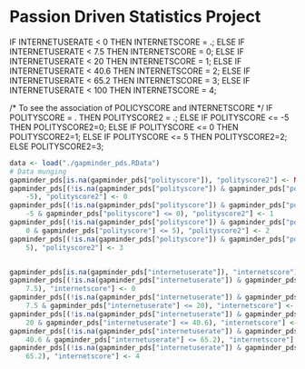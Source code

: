 Passion Driven Statistics Project
========================================================


IF INTERNETUSERATE < 0 THEN INTERNETSCORE = .;
ELSE IF INTERNETUSERATE < 7.5 THEN INTERNETSCORE = 0;
ELSE IF INTERNETUSERATE < 20 THEN INTERNETSCORE = 1;
ELSE IF INTERNETUSERATE < 40.6 THEN INTERNETSCORE = 2;
ELSE IF INTERNETUSERATE < 65.2 THEN INTERNETSCORE = 3;
ELSE IF INTERNETUSERATE < 100 THEN INTERNETSCORE = 4;




/* To see the association of POLICYSCORE and  INTERNETSCORE */
IF POLITYSCORE = . THEN POLITYSCORE2 = .;
ELSE IF POLITYSCORE <= -5 THEN POLITYSCORE2=0;
ELSE IF POLITYSCORE <= 0 THEN POLITYSCORE2=1;
ELSE IF POLITYSCORE <= 5 THEN POLITYSCORE2=2;
ELSE POLITYSCORE2=3;


```r
data <- load("./gapminder_pds.RData")
# Data munging
gapminder_pds[is.na(gapminder_pds["polityscore"]), "polityscore2"] <- NA
gapminder_pds[(!is.na(gapminder_pds["polityscore"]) & gapminder_pds["polityscore"] <= 
    -5), "polityscore2"] <- 0
gapminder_pds[(!is.na(gapminder_pds["polityscore"]) & gapminder_pds["polityscore"] > 
    -5 & gapminder_pds["polityscore"] <= 0), "polityscore2"] <- 1
gapminder_pds[(!is.na(gapminder_pds["polityscore"]) & gapminder_pds["polityscore"] > 
    0 & gapminder_pds["polityscore"] <= 5), "polityscore2"] <- 2
gapminder_pds[(!is.na(gapminder_pds["polityscore"]) & gapminder_pds["polityscore"] > 
    5), "polityscore2"] <- 3


gapminder_pds[is.na(gapminder_pds["internetuserate"]), "internetscore"] <- NA
gapminder_pds[(!is.na(gapminder_pds["internetuserate"]) & gapminder_pds["internetuserate"] <= 
    7.5), "internetscore"] <- 0
gapminder_pds[(!is.na(gapminder_pds["internetuserate"]) & gapminder_pds["internetuserate"] > 
    7.5 & gapminder_pds["internetuserate"] <= 20), "internetscore"] <- 1
gapminder_pds[(!is.na(gapminder_pds["internetuserate"]) & gapminder_pds["internetuserate"] > 
    20 & gapminder_pds["internetuserate"] <= 40.6), "internetscore"] <- 2
gapminder_pds[(!is.na(gapminder_pds["internetuserate"]) & gapminder_pds["internetuserate"] > 
    40.6 & gapminder_pds["internetuserate"] <= 65.2), "internetscore"] <- 3
gapminder_pds[(!is.na(gapminder_pds["internetuserate"]) & gapminder_pds["internetuserate"] > 
    65.2), "internetscore"] <- 4
```






